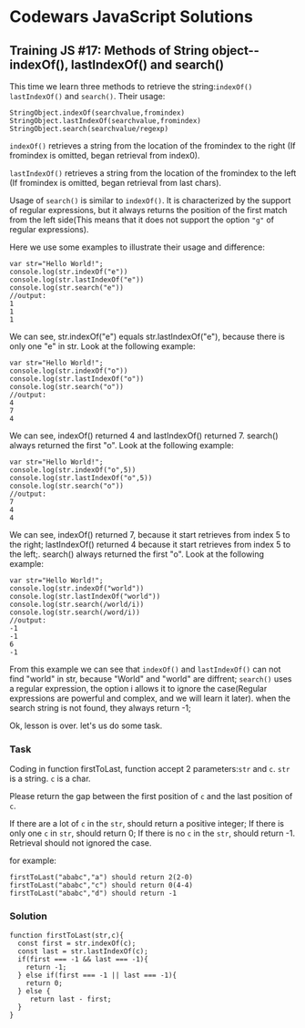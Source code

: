 # Codewars JavaScript Solutions

## Training JS #17: Methods of String object--indexOf(), lastIndexOf() and search()

This time we learn three methods to retrieve the string:`indexOf()` `lastIndexOf()` and `search()`. Their usage:

```
StringObject.indexOf(searchvalue,fromindex)
StringObject.lastIndexOf(searchvalue,fromindex)
StringObject.search(searchvalue/regexp)
```

`indexOf()` retrieves a string from the location of the fromindex to the right (If fromindex is omitted, began retrieval from index0).

`lastIndexOf()` retrieves a string from the location of the fromindex to the left (If fromindex is omitted, began retrieval from last chars).

Usage of `search()` is similar to `indexOf()`. It is characterized by the support of regular expressions, but it always returns the position of the first match from the left side(This means that it does not support the option `"g"` of regular expressions).

Here we use some examples to illustrate their usage and difference:

```
var str="Hello World!";
console.log(str.indexOf("e"))
console.log(str.lastIndexOf("e"))
console.log(str.search("e"))
//output:
1
1
1
```

We can see, str.indexOf("e") equals str.lastIndexOf("e"), because there is only one "e" in str. Look at the following example:

```
var str="Hello World!";
console.log(str.indexOf("o"))
console.log(str.lastIndexOf("o"))
console.log(str.search("o"))
//output:
4
7
4
```

We can see, indexOf() returned 4 and lastIndexOf() returned 7. search() always returned the first "o". Look at the following example:

```
var str="Hello World!";
console.log(str.indexOf("o",5))
console.log(str.lastIndexOf("o",5))
console.log(str.search("o"))
//output:
7
4
4
```

We can see, indexOf() returned 7, because it start retrieves from index 5 to the right; lastIndexOf() returned 4 because it start retrieves from index 5 to the left;. search() always returned the first "o". Look at the following example:

```
var str="Hello World!";
console.log(str.indexOf("world"))
console.log(str.lastIndexOf("world"))
console.log(str.search(/world/i))
console.log(str.search(/word/i))
//output:
-1
-1
6
-1
```

From this example we can see that `indexOf()` and `lastIndexOf()` can not find "world" in str, because "World" and "world" are diffrent; `search()` uses a regular expression, the option i allows it to ignore the case(Regular expressions are powerful and complex, and we will learn it later). when the search string is not found, they always return -1;

Ok, lesson is over. let's us do some task.

### Task

Coding in function firstToLast, function accept 2 parameters:`str` and `c`. `str` is a string. `c` is a char.

Please return the gap between the first position of `c` and the last position of `c`.

If there are a lot of `c` in the `str`, should return a positive integer; If there is only one `c` in `str`, should return 0; If there is no `c` in the `str`, should return -1. Retrieval should not ignored the case.

for example:

```
firstToLast("ababc","a") should return 2(2-0)
firstToLast("ababc","c") should return 0(4-4)
firstToLast("ababc","d") should return -1
```

### Solution

```
function firstToLast(str,c){
  const first = str.indexOf(c);
  const last = str.lastIndexOf(c);
  if(first === -1 && last === -1){
    return -1;
  } else if(first === -1 || last === -1){
    return 0;
  } else {
     return last - first;
  }
}
```
